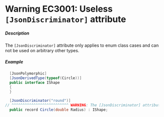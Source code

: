 # Warning EC3001: Useless `[JsonDiscriminator]` attribute

##### Description
The `[JsonDiscriminator]` attribute only applies to enum class cases and can not be used on arbitrary other types.

##### Example
```cs
  [JsonPolymorphic]
  [JsonDerivedType(typeof(Circle))]
  public interface IShape
  {
  }
  
  [JsonDiscriminator("round")]
// ^^^^^^^^^^^^^^^^^^^^^^^^^^ WARNING: The [JsonDiscriminator] attribute only applies to enum class cases and won't have any effect here.
  public record Circle(double Radius) : IShape;
```